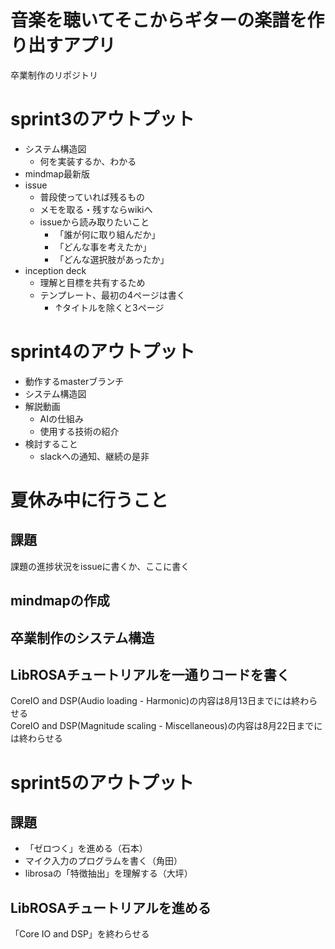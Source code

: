 # 音楽を聴いてそこからギターの楽譜を作り出すアプリ
卒業制作のリポジトリ
# sprint3のアウトプット
- システム構造図
  - 何を実装するか、わかる
- mindmap最新版  
- issue
  - 普段使っていれば残るもの
  - メモを取る・残すならwikiへ
  - issueから読み取りたいこと
    - 「誰が何に取り組んだか」
    - 「どんな事を考えたか」
    - 「どんな選択肢があったか」
- inception deck
  - 理解と目標を共有するため
  - テンプレート、最初の4ページは書く
    - ↑タイトルを除くと3ページ
# sprint4のアウトプット
- 動作するmasterブランチ
- システム構造図
- 解説動画
  - AIの仕組み
  - 使用する技術の紹介
- 検討すること
  - slackへの通知、継続の是非
# 夏休み中に行うこと
## 課題
課題の進捗状況をissueに書くか、ここに書く
## mindmapの作成
## 卒業制作のシステム構造
## LibROSAチュートリアルを一通りコードを書く
CoreIO and DSP(Audio loading - Harmonic)の内容は8月13日までには終わらせる<br>
CoreIO and DSP(Magnitude scaling - Miscellaneous)の内容は8月22日までには終わらせる
# sprint5のアウトプット
## 課題
- 「ゼロつく」を進める（石本）
- マイク入力のプログラムを書く（角田）
- librosaの「特徴抽出」を理解する（大坪）
## LibROSAチュートリアルを進める
「Core IO and DSP」を終わらせる
